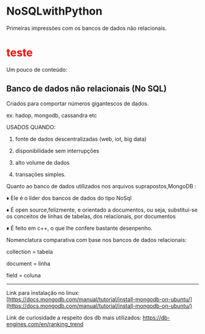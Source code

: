 # NoSQLwithPython
Primeiras impressões com os bancos de dados não relacionais.
<h1 style="color: red;">teste</h1>

Um pouco de conteúdo:

## Banco de dados não relacionais (No SQL)

Criados para comportar números gigantescos de dados.

ex: hadop, mongodb, cassandra etc

USADOS QUANDO:

1) fonte de dados descentralizadas (web, iot, big data)

2) disponibilidade sem interrupções

3) alto volume de dados

4) transações simples.

Quanto ao banco de dados utilizados nos arquivos suprapostos,MongoDB :

♦ Ele é o líder dos bancos de dados do tipo NoSql

♦ É open source,felizmente, e orientado a documentos, ou seja, substitui-se os conceitos de linhas de tabelas, dos relacionais, por documentos

♦ É feito em c++, o que lhe confere bastante desenpenho.

Nomenclatura comparativa com base nos bancos de dados relacionais:

collection = tabela

document = linha

field = coluna

<hr>

Link para instalação no linux:
[https://docs.mongodb.com/manual/tutorial/install-mongodb-on-ubuntu/](https://docs.mongodb.com/manual/tutorial/install-mongodb-on-ubuntu/)

Link de curiosidade a respeito dos db mais utilizados:
https://db-engines.com/en/ranking_trend
